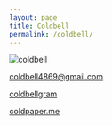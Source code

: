 ```yaml
---
layout: page
title: Coldbell
permalink: /coldbell/
---
```

![coldbell](https://avatars1.githubusercontent.com/u/45735092?s=400&v=4)

[coldbell4869@gmail.com](mailto:coldbell4869@gmail.com)

[coldbellgram](https://www.instagram.com/coldbellgram/?hl=ko)

[coldpaper.me](https://coldbell4869.github.io)

